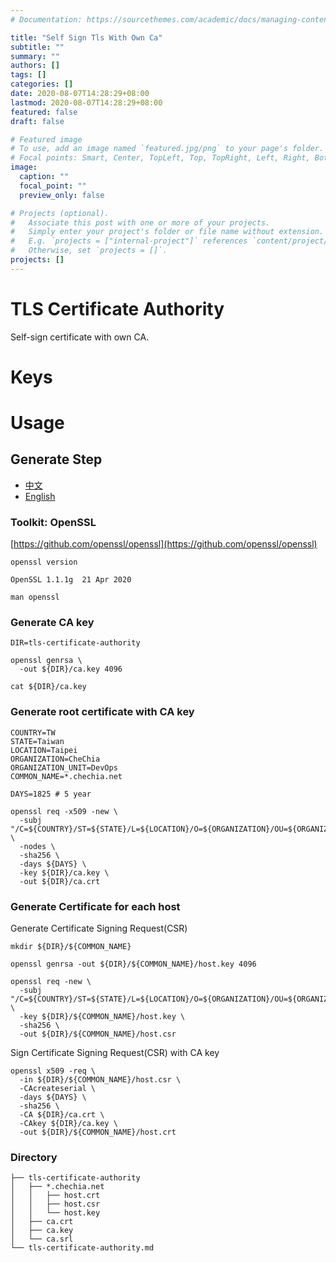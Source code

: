```yaml
---
# Documentation: https://sourcethemes.com/academic/docs/managing-content/

title: "Self Sign Tls With Own Ca"
subtitle: ""
summary: ""
authors: []
tags: []
categories: []
date: 2020-08-07T14:28:29+08:00
lastmod: 2020-08-07T14:28:29+08:00
featured: false
draft: false

# Featured image
# To use, add an image named `featured.jpg/png` to your page's folder.
# Focal points: Smart, Center, TopLeft, Top, TopRight, Left, Right, BottomLeft, Bottom, BottomRight.
image:
  caption: ""
  focal_point: ""
  preview_only: false

# Projects (optional).
#   Associate this post with one or more of your projects.
#   Simply enter your project's folder or file name without extension.
#   E.g. `projects = ["internal-project"]` references `content/project/deep-learning/index.md`.
#   Otherwise, set `projects = []`.
projects: []
---
```


TLS Certificate Authority
===

Self-sign certificate with own CA.

# Keys

# Usage

Generate Step
---

- [中文](https://blog.cssuen.tw/create-a-self-signed-certificate-using-openssl-240c7b0579d3)
- [English](https://deliciousbrains.com/ssl-certificate-authority-for-local-https-development/)

### Toolkit: OpenSSL

[https://github.com/openssl/openssl](https://github.com/openssl/openssl)

```shell
openssl version

OpenSSL 1.1.1g  21 Apr 2020

man openssl
```

### Generate CA key

```shell
DIR=tls-certificate-authority

openssl genrsa \
  -out ${DIR}/ca.key 4096

cat ${DIR}/ca.key
```

### Generate root certificate with CA key

```shell
COUNTRY=TW
STATE=Taiwan
LOCATION=Taipei
ORGANIZATION=CheChia
ORGANIZATION_UNIT=DevOps
COMMON_NAME=*.chechia.net

DAYS=1825 # 5 year

openssl req -x509 -new \
  -subj "/C=${COUNTRY}/ST=${STATE}/L=${LOCATION}/O=${ORGANIZATION}/OU=${ORGANIZATION_UNIT}/CN=${COMMON_NAME}" \
  -nodes \
  -sha256 \
  -days ${DAYS} \
  -key ${DIR}/ca.key \
  -out ${DIR}/ca.crt
```

### Generate Certificate for each host

Generate Certificate Signing Request(CSR)

```shell
mkdir ${DIR}/${COMMON_NAME}

openssl genrsa -out ${DIR}/${COMMON_NAME}/host.key 4096

openssl req -new \
  -subj "/C=${COUNTRY}/ST=${STATE}/L=${LOCATION}/O=${ORGANIZATION}/OU=${ORGANIZATION_UNIT}/CN=${COMMON_NAME}" \
  -key ${DIR}/${COMMON_NAME}/host.key \
  -sha256 \
  -out ${DIR}/${COMMON_NAME}/host.csr
```

Sign Certificate Signing Request(CSR) with CA key

```shell
openssl x509 -req \
  -in ${DIR}/${COMMON_NAME}/host.csr \
  -CAcreateserial \
  -days ${DAYS} \
  -sha256 \
  -CA ${DIR}/ca.crt \
  -CAkey ${DIR}/ca.key \
  -out ${DIR}/${COMMON_NAME}/host.crt
```

### Directory

```shell
├── tls-certificate-authority
│   ├── *.chechia.net
│   │   ├── host.crt
│   │   ├── host.csr
│   │   └── host.key
│   ├── ca.crt
│   ├── ca.key
│   └── ca.srl
└── tls-certificate-authority.md
```
